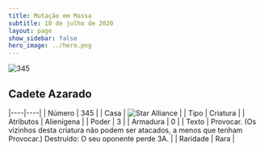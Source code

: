 ```yaml
---
title: Mutação em Massa
subtitle: 10 de julho de 2020
layout: page
show_sidebar: false
hero_image: ../hero.png
---
```


![345](https://cdn.keyforgegame.com/media/card_front/pt/479_345_3JPX2CHRGR6J_pt.png)

## Cadete Azarado

|----|----|
| Número | 345 |
| Casa | ![Star Alliance](https://archonarcana.com/images/thumb/7/7d/Star_Alliance.png/22px-Star_Alliance.png "Aliança Estelar") |
| Tipo | Criatura |
| Atributos | Alienígena |
| Poder | 3 |
| Armadura | 0 |
| Texto | Provocar. (Os vizinhos desta criatura não podem ser atacados, a menos que tenham Provocar.) Destruído: O seu oponente perde 3A. |
| Raridade | Rara |

